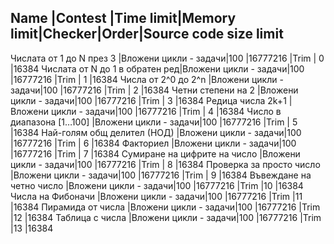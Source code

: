 Name                           |Contest               |Time limit|Memory limit|Checker|Order|Source code size limit
--------------------------------------------------------------------------------------------------------------------
Числата от 1 до N през 3       |Вложени цикли - задачи|100       |16777216    |Trim   | 0   |16384
Числата от N до 1 в обратен ред|Вложени цикли - задачи|100       |16777216    |Trim   | 1   |16384
Числа от 2^0 до 2^n            |Вложени цикли - задачи|100       |16777216    |Trim   | 2   |16384
Четни степени на 2             |Вложени цикли - задачи|100       |16777216    |Trim   | 3   |16384
Редица числа 2k+1              |Вложени цикли - задачи|100       |16777216    |Trim   | 4   |16384
Число в диапазона [1…100]      |Вложени цикли - задачи|100       |16777216    |Trim   | 5   |16384
Най-голям общ делител (НОД)    |Вложени цикли - задачи|100       |16777216    |Trim   | 6   |16384
Факториел                      |Вложени цикли - задачи|100       |16777216    |Trim   | 7   |16384
Сумиране на цифрите на число   |Вложени цикли - задачи|100       |16777216    |Trim   | 8   |16384
Проверка за просто число       |Вложени цикли - задачи|100       |16777216    |Trim   | 9   |16384
Въвеждане на четно число       |Вложени цикли - задачи|100       |16777216    |Trim   |10   |16384
Числа на Фибоначи              |Вложени цикли - задачи|100       |16777216    |Trim   |11   |16384
Пирамида от числа              |Вложени цикли - задачи|100       |16777216    |Trim   |12   |16384
Таблица с числа                |Вложени цикли - задачи|100       |16777216    |Trim   |13   |16384

